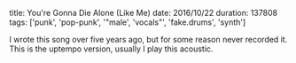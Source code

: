 title: You're Gonna Die Alone (Like Me)
date: 2016/10/22
duration: 137808
tags: ['punk', 'pop-punk', '"male', 'vocals"', 'fake.drums', 'synth']

I wrote this song over five years ago, but for some reason never recorded it. This is the uptempo version, usually I play this acoustic.
